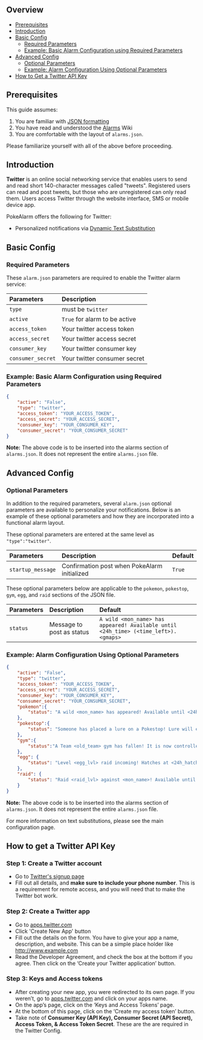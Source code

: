 ## Overview
* [Prerequisites](#prerequisites)
* [Introduction](#introduction)
* [Basic Config](#basic-config)
  * [Required Parameters](#required-parameters)
  * [Example: Basic Alarm Configuration using Required Parameters](#example-basic-alarm-configuration-using-required-parameters)
* [Advanced Config](#advanced-config)
  * [Optional Parameters](#optional-parameters)
  * [Example: Alarm Configuration Using Optional Parameters](#example-alarm-configuration-using-optional-parameters)
* [How to Get a Twitter API Key](#how-to-get-a-twitter-api-key)


## Prerequisites
This guide assumes:

1. You are familiar with [JSON formatting](https://www.w3schools.com/js/js_json_intro.asp)
2. You have read and understood the [Alarms](alarms) Wiki
3. You are comfortable with the layout of `alarms.json`.

Please familiarize yourself with all of the above before proceeding.

## Introduction
**Twitter** is an online social networking service that enables users to send and read short 140-character messages called "tweets". Registered users can read and post tweets, but those who are unregistered can only read them. Users access Twitter through the website interface, SMS or mobile device app.

PokeAlarm offers the following for Twitter:

* Personalized notifications via [Dynamic Text Substitution](Dynamic-Text-Substitution)


## Basic Config

### Required Parameters
These `alarm.json` parameters are required to enable the Twitter alarm service:

| Parameters       | Description                            |
|:-----------------|:----------------------------------------|
| `type`           | must be `twitter`                      |
| `active`         |`True` for alarm to be active           |
| `access_token`   | Your twitter access token              |
| `access_secret`  | Your twitter access secret             |
| `consumer_key`   | Your twitter consumer key              |
| `consumer_secret`| Your twitter consumer secret           |

### Example: Basic Alarm Configuration using Required Parameters
```json
{
	"active": "False",
	"type": "twitter",
	"access_token": "YOUR_ACCESS_TOKEN",
	"access_secret": "YOUR_ACCESS_SECRET",
	"consumer_key": "YOUR_CONSUMER_KEY",
	"consumer_secret": "YOUR_CONSUMER_SECRET"
}
```
**Note:** The above code is to be inserted into the alarms section of `alarms.json`.  It does not represent the entire `alarms.json` file.

## Advanced Config

### Optional Parameters
In addition to the required parameters, several `alarm.json` optional parameters are available to personalize your notifications.  Below is an example of these optional parameters and how they are incorporated into a functional alarm layout.

These optional parameters are entered at the same level as `"type":"twitter"`.

| Parameters         | Description                                        | Default                      |
|:-------------------|:---------------------------------------------------|:-----------------------------|
| `startup_message`  | Confirmation post when PokeAlarm initialized       | `True`                       |

These optional parameters below are applicable to the `pokemon`, `pokestop`, `gym`, `egg`, and `raid` sections of the JSON file.


| Parameters      | Description                          | Default                                       |
|:----------------|:-------------------------------------|:----------------------------------------------|
| `status`        | Message to post as status            | `A wild <mon_name> has appeared! Available until <24h_time> (<time_left>). <gmaps>` |

### Example: Alarm Configuration Using Optional Parameters
```json
{
    "active": "False",
    "type": "twitter",
    "access_token": "YOUR_ACCESS_TOKEN",
    "access_secret": "YOUR_ACCESS_SECRET",
    "consumer_key": "YOUR_CONSUMER_KEY",
    "consumer_secret": "YOUR_CONSUMER_SECRET",
    "pokemon":{
        "status": "A wild <mon_name> has appeared! Available until <24h_time> (<time_left>). <gmaps>"
    },
    "pokestop":{
        "status": "Someone has placed a lure on a Pokestop! Lure will expire at <24h_time> (<time_left>). <gmaps>"
    },
    "gym":{
        "status":"A Team <old_team> gym has fallen! It is now controlled by <new_team>. <gmaps>"
    },
    "egg": {
        "status": "Level <egg_lvl> raid incoming! Hatches at <24h_hatch_time> (<hatch_time_left>). <gmaps>"
    },
    "raid": {
        "status": "Raid <raid_lvl> against <mon_name>! Available until <24h_raid_end> (<raid_time_left>). <gmaps>"
    }
}
```
**Note:** The above code is to be inserted into the alarms section of `alarms.json`.  It does not represent the entire `alarms.json` file.

For more information on text substitutions, please see the main configuration page.

## How to get a Twitter API Key

### Step 1: Create a Twitter account
* Go to [Twitter's signup page](https://twitter.com/signup)
* Fill out all details, and **make sure to include your phone number**. This is a requirement for remote access, and you will need that to make the Twitter bot work.

### Step 2: Create a Twitter app
* Go to [apps.twitter.com](https://apps.twitter.com)
* Click 'Create New App' button
* Fill out the details on the form. You have to give your app a name, description, and website. This can be a simple place holder like http://www.example.com
* Read the Developer Agreement, and check the box at the bottom if you agree. Then click on the ‘Create your Twitter application’ button.

### Step 3: Keys and Access tokens
* After creating your new app, you were redirected to its own page. If you weren’t, go to [apps.twitter.com](https://apps.twitter.com) and click on your apps name.
* On the app’s page, click on the ‘Keys and Access Tokens’ page.
* At the bottom of this page, click on the ‘Create my access token’ button.
* Take note of **Consumer Key (API Key), Consumer Secret (API Secret), Access Token, & Access Token Secret**. These are the are required in the Twitter Config.
